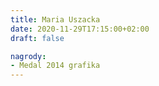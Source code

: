 ```yaml
---
title: Maria Uszacka
date: 2020-11-29T17:15:00+02:00
draft: false

nagrody:
- Medal 2014 grafika
---
```

